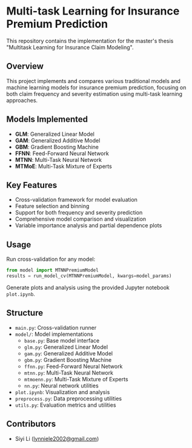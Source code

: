 # Multi-task Learning for Insurance Premium Prediction

This repository contains the implementation for the master's thesis "Multitask Learning for Insurance Claim Modeling".

## Overview

This project implements and compares various traditional models and machine learning models for insurance premium prediction, focusing on both claim frequency and severity estimation using multi-task learning approaches.

## Models Implemented

- **GLM**: Generalized Linear Model
- **GAM**: Generalized Additive Model
- **GBM**: Gradient Boosting Machine
- **FFNN**: Feed-Forward Neural Network
- **MTNN**: Multi-Task Neural Network
- **MTMoE**: Multi-Task Mixture of Experts

## Key Features

- Cross-validation framework for model evaluation
- Feature selection and binning
- Support for both frequency and severity prediction
- Comprehensive model comparison and visualization
- Variable importance analysis and partial dependence plots

## Usage

Run cross-validation for any model:

```python
from model import MTNNPremiumModel
results = run_model_cv(MTNNPremiumModel, kwargs=model_params)
```

Generate plots and analysis using the provided Jupyter notebook `plot.ipynb`.

## Structure

- `main.py`: Cross-validation runner
- `model/`: Model implementations
  - `base.py`: Base model interface
  - `glm.py`: Generalized Linear Model
  - `gam.py`: Generalized Additive Model
  - `gbm.py`: Gradient Boosting Machine
  - `ffnn.py`: Feed-Forward Neural Network
  - `mtnn.py`: Multi-Task Neural Network
  - `mtmoenn.py`: Multi-Task Mixture of Experts
  - `nn.py`: Neural network utilities
- `plot.ipynb`: Visualization and analysis
- `preprocess.py`: Data preprocessing utilities
- `utils.py`: Evaluation metrics and utilities

## Contributors

- Siyi Li (lynniele2002@gmail.com)
